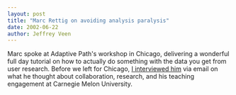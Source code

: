 ```yaml
---
layout: post
title: "Marc Rettig on avoiding analysis paralysis"
date: 2002-06-22
author: Jeffrey Veen
---
```

Marc spoke at Adaptive Path's workshop in Chicago, delivering a wonderful full day tutorial on how  to actually do something with the data you get from user research. Before we left for Chicago, [I interviewed him][1] via email on what he thought about collaboration, research, and his teaching engagement at Carnegie Melon University.


[1]: http://web.archive.org/web/20020808172702/http://adaptivepath.com/events/rettig.phtml
